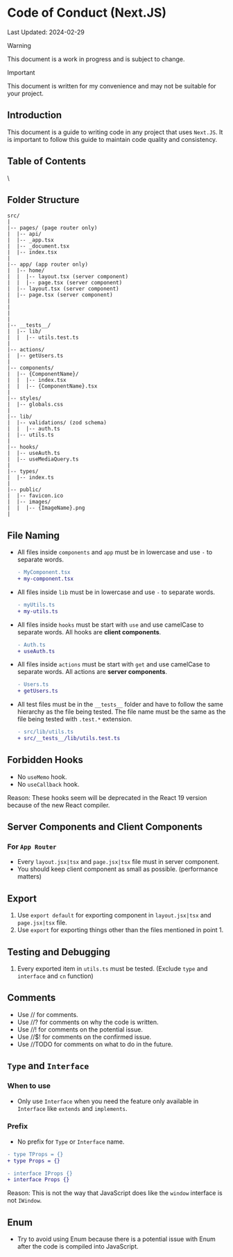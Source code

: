 # Code of Conduct (Next.JS)
Last Updated: 2024-02-29

> [!WARNING]
> This document is a work in progress and is subject to change.

> [!IMPORTANT]
> This document is written for my convenience and may not be suitable for your project.

## Introduction

This document is a guide to writing code in any project that uses `Next.JS`. It is important to follow this guide to maintain code quality and consistency.

## Table of Contents
\

## Folder Structure
```
src/
|
|-- pages/ (page router only)
|  |-- api/
|  |-- _app.tsx
|  |-- _document.tsx
|  |-- index.tsx
|
|-- app/ (app router only)
|  |-- home/
|  |  |-- layout.tsx (server component)
|  |  |-- page.tsx (server component)
|  |-- layout.tsx (server component)
|  |-- page.tsx (server component)
|
|
|
|
|-- __tests__/
|  |-- lib/
|  |  |-- utils.test.ts
|
|-- actions/
|  |-- getUsers.ts
|
|-- components/
|  |-- {ComponentName}/
|  |  |-- index.tsx
|  |  |-- {ComponentName}.tsx
|
|-- styles/
|  |-- globals.css
|
|-- lib/
|  |-- validations/ (zod schema)
|  |  |-- auth.ts
|  |-- utils.ts
|
|-- hooks/
|  |-- useAuth.ts
|  |-- useMediaQuery.ts
|
|-- types/
|  |-- index.ts
|
|-- public/
|  |-- favicon.ico
|  |-- images/
|  |  |-- {ImageName}.png
|
```

## File Naming

- All files inside `components` and `app` must be in lowercase and use `-` to separate words.

  ```diff
  - MyComponent.tsx
  + my-component.tsx
  ```

- All files inside `lib` must be in lowercase and use `-` to separate words.

  ```diff
  - myUtils.ts
  + my-utils.ts
  ```
  
- All files inside `hooks` must be start with `use` and use camelCase to separate words. All hooks are **client components**.

  ```diff
  - Auth.ts
  + useAuth.ts
  ```

- All files inside `actions` must be start with `get` and use camelCase to separate words. All actions are **server components**.

  ```diff
  - Users.ts
  + getUsers.ts
  ```

- All test files must be in the `__tests__` folder and have to follow the same hierarchy as the file being tested. The file name must be the same as the file being tested with `.test.*` extension.

  ```diff
  - src/lib/utils.ts
  + src/__tests__/lib/utils.test.ts
  ```

## Forbidden Hooks

- No `useMemo` hook.
- No `useCallback` hook.

Reason: These hooks seem will be deprecated in the React 19 version because of the new React compiler.

## Server Components and Client Components

### For `App Router`

- Every `layout.jsx|tsx` and `page.jsx|tsx` file must in server component.
- You should keep client component as small as possible. (performance matters)

## Export

1. Use `export default` for exporting component in `layout.jsx|tsx` and `page.jsx|tsx` file.
2. Use `export` for exporting things other than the files mentioned in point 1.

## Testing and Debugging

1. Every exported item in `utils.ts` must be tested. (Exclude `type` and `interface` and `cn` function)

## Comments

- Use // for comments.
- Use //? for comments on why the code is written.
- Use //! for comments on the potential issue.
- Use //$! for comments on the confirmed issue.
- Use //TODO for comments on what to do in the future.

## `Type` and `Interface`

### When to use

- Only use `Interface` when you need the feature only available in `Interface` like `extends` and `implements`.

### Prefix

- No prefix for `Type` or `Interface` name.

```diff
- type TProps = {}
+ type Props = {}

- interface IProps {}
+ interface Props {}
```

Reason: This is not the way that JavaScript does like the `window` interface is not `IWindow`.

## Enum

- Try to avoid using Enum because there is a potential issue with Enum after the code is compiled into JavaScript.
